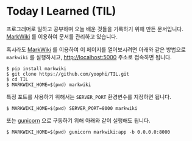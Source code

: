 # Today I Learned (TIL)

프로그래머로 일하고 공부하며 오늘 배운 것들을 기록하기 위해 만든 문서입니다.
[MarkWiki][markwiki] 를 이용하여 문서를 관리하고 있습니다.

혹시라도 [MarkWiki][markwiki] 를 이용하여 이 페이지를 열어보시려면 
아래와 같은 방법으로 `markwiki` 를 실행하시고, <http://localhost:5000> 주소로 접속하면 됩니다.

```
$ pip install markwiki
$ git clone https://github.com/yoophi/TIL.git
$ cd TIL
$ MARKWIKI_HOME=$(pwd) markwiki
```


특정 포트를 사용하기 위해서는 `SERVER_PORT` 환경변수를 지정하면 됩니다.

```
$ MARKWIKI_HOME=$(pwd) SERVER_PORT=8000 markwiki
```

또는 [gunicorn][gunicorn] 으로 구동하기 위해 아래와 같이 실행해도 됩니다.


```
$ MARKWIKI_HOME=$(pwd) gunicorn markwiki:app -b 0.0.0.0:8000
```



[markwiki]: http://pythonhosted.org/MarkWiki/ "MarkWiki"
[gunicorn]: http://gunicorn.org